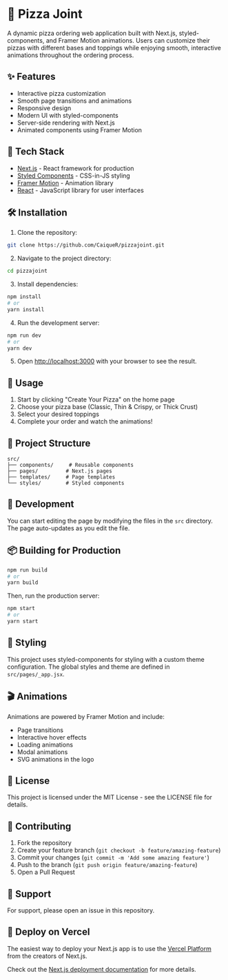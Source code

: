 # 🍕 Pizza Joint

A dynamic pizza ordering web application built with Next.js, styled-components, and Framer Motion animations. Users can customize their pizzas with different bases and toppings while enjoying smooth, interactive animations throughout the ordering process.

## ✨ Features

- Interactive pizza customization
- Smooth page transitions and animations
- Responsive design
- Modern UI with styled-components
- Server-side rendering with Next.js
- Animated components using Framer Motion

## 🚀 Tech Stack

- [Next.js](https://nextjs.org/) - React framework for production
- [Styled Components](https://styled-components.com/) - CSS-in-JS styling
- [Framer Motion](https://www.framer.com/motion/) - Animation library
- [React](https://reactjs.org/) - JavaScript library for user interfaces

## 🛠️ Installation

1. Clone the repository:

```bash
git clone https://github.com/CaiqueR/pizzajoint.git
```

2. Navigate to the project directory:

```bash
cd pizzajoint
```

3. Install dependencies:

```bash
npm install
# or
yarn install
```

4. Run the development server:

```bash
npm run dev
# or
yarn dev
```

5. Open [http://localhost:3000](http://localhost:3000) with your browser to see the result.

## 🎯 Usage

1. Start by clicking "Create Your Pizza" on the home page
2. Choose your pizza base (Classic, Thin & Crispy, or Thick Crust)
3. Select your desired toppings
4. Complete your order and watch the animations!

## 📁 Project Structure

```
src/
├── components/     # Reusable components
├── pages/         # Next.js pages
├── templates/     # Page templates
└── styles/        # Styled components
```

## 🔧 Development

You can start editing the page by modifying the files in the `src` directory. The page auto-updates as you edit the file.

## 📦 Building for Production

```bash
npm run build
# or
yarn build
```

Then, run the production server:

```bash
npm start
# or
yarn start
```

## 🎨 Styling

This project uses styled-components for styling with a custom theme configuration. The global styles and theme are defined in `src/pages/_app.jsx`.

## 🎬 Animations

Animations are powered by Framer Motion and include:

- Page transitions
- Interactive hover effects
- Loading animations
- Modal animations
- SVG animations in the logo

## 📄 License

This project is licensed under the MIT License - see the LICENSE file for details.

## 👥 Contributing

1. Fork the repository
2. Create your feature branch (`git checkout -b feature/amazing-feature`)
3. Commit your changes (`git commit -m 'Add some amazing feature'`)
4. Push to the branch (`git push origin feature/amazing-feature`)
5. Open a Pull Request

## 🤝 Support

For support, please open an issue in this repository.

## 🚀 Deploy on Vercel

The easiest way to deploy your Next.js app is to use the [Vercel Platform](https://vercel.com/new?utm_medium=default-template&filter=next.js&utm_source=create-next-app&utm_campaign=create-next-app-readme) from the creators of Next.js.

Check out the [Next.js deployment documentation](https://nextjs.org/docs/deployment) for more details.
